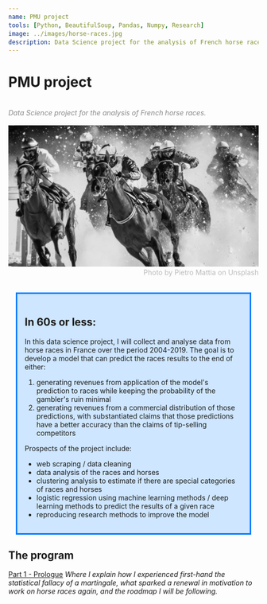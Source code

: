 ```yaml
---
name: PMU project
tools: [Python, BeautifulSoup, Pandas, Numpy, Research]
image: ../images/horse-races.jpg
description: Data Science project for the analysis of French horse races.
---
```


<h1><b>PMU project</b></h1>
<br>
<div style="color: #888888; font-style: oblique">Data Science project for the analysis of French horse races.</div>
<br>

<img src="../images/horse-races.jpg">
<div style="color: #BABABA; text-align:right">Photo by Pietro Mattia on Unsplash</div>
<br>
<div style="background-color: #CEE6FF; border-width: 3px; border-color: #007BFF; border-style:solid; margin: 15px; padding: 15px">
<h2> In 60s or less:</h2>
In this data science project, I will collect and analyse data from horse races in France over the period 2004-2019. The goal is to develop a model that can predict the races results to the end of either:
<ol>
  <li> generating revenues from application of the model's prediction to races while keeping the probability of the gambler's ruin minimal</li>
  <li> generating revenues from a commercial distribution of those predictions, with substantiated claims that those predictions have a better accuracy than the claims of tip-selling competitors</li>
</ol>

Prospects of the project include:
<ul>
<li> web scraping / data cleaning</li>
<li> data analysis of the races and horses</li>
<li> clustering analysis to estimate if there are special categories of races and horses</li>
<li> logistic regression using machine learning methods / deep learning methods to predict the results of a given race</li>
<li> reproducing research methods to improve the model</li>
</ul>
</div>

<h2>The program</h2>

<a href="../blog/PMU-1-prologue.md">Part 1 - Prologue</a>
<i>Where I explain how I experienced first-hand the statistical fallacy of a martingale, what sparked a renewal in motivation to work on horse races again, and the roadmap I will be following.</i>
<br>

